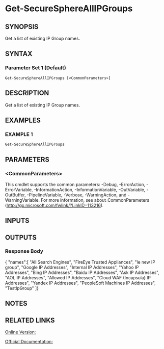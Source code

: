 ﻿# Get-SecureSphereAllIPGroups

## SYNOPSIS
Get a list of existing IP Group names.

## SYNTAX

### Parameter Set 1 (Default)
```
Get-SecureSphereAllIPGroups [<CommonParameters>]
```

## DESCRIPTION
Get a list of existing IP Group names.

## EXAMPLES

### EXAMPLE 1

```powershell
Get-SecureSphereAllIPGroups
```

## PARAMETERS

### \<CommonParameters\>
This cmdlet supports the common parameters: -Debug, -ErrorAction, -ErrorVariable, -InformationAction, -InformationVariable, -OutVariable, -OutBuffer, -PipelineVariable, -Verbose, -WarningAction, and -WarningVariable. For more information, see about_CommonParameters (http://go.microsoft.com/fwlink/?LinkID=113216).

## INPUTS

## OUTPUTS

### Response Body
{
"names":[
"All Search Engines",
"FireEye Trusted Appliances",
"le new IP group",
"Google IP Addresses",
"Internal IP Addresses",
"Yahoo IP Addresses",
"Bing IP Addresses",
"Baidu IP Addresses",
"Ask IP Addresses",
"AOL IP Addresses",
"Allowed IP Addresses",
"Cloud WAF (Incapsula) IP Addresses",
"Yandex IP Addresses",
"PeopleSoft Machines IP Addresses",
"TestIpGroup"
]}

## NOTES

## RELATED LINKS

[Online Version:](https://github.com/akshinmustafayev/Documentation/MD)

[Official Documentation:](https://docs.imperva.com/bundle/v13.6-api-reference-guide/page/69930.htm)



